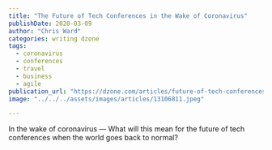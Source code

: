 ```yaml
---
title: "The Future of Tech Conferences in the Wake of Coronavirus"
publishDate: 2020-03-09
author: "Chris Ward"
categories: writing dzone
tags:
  - coronavirus
  - conferences
  - travel
  - business
  - agile
publication_url: "https://dzone.com/articles/future-of-tech-conferences-coronavirus"
image: "../../../assets/images/articles/13106811.jpeg"

---
```

In the wake of coronavirus — What will this mean for the future of tech conferences when the world goes back to normal?

